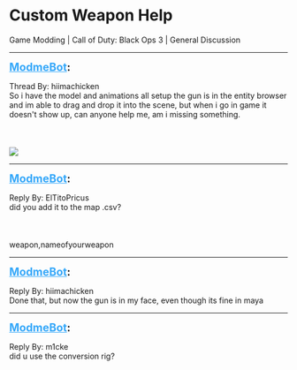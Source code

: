 # Custom Weapon Help
Game Modding | Call of Duty: Black Ops 3 | General Discussion

---
<strong style="font-size: 1.4em;"><span style="text-decoration: underline;text-decoration-color: #34a7f9;"><span style="color:#34a7f9;">ModmeBot</span></span>:</strong>

<p>Thread By: hiimachicken<br />So i have the model and animations all setup the gun is in the entity browser and im able to drag and drop it into the scene, but when i go in game it doesn&#39;t show up, can anyone help me, am i missing something.<br /><br /><br /><br /><img style="max-width: 500px;" src="http://i.imgur.com/CbscXbA.png"></p>

---
<strong style="font-size: 1.4em;"><span style="text-decoration: underline;text-decoration-color: #34a7f9;"><span style="color:#34a7f9;">ModmeBot</span></span>:</strong>

<p>Reply By: ElTitoPricus<br />did you add it to the map .csv?<br /><br /><br /><br />weapon,nameofyourweapon</p>

---
<strong style="font-size: 1.4em;"><span style="text-decoration: underline;text-decoration-color: #34a7f9;"><span style="color:#34a7f9;">ModmeBot</span></span>:</strong>

<p>Reply By: hiimachicken<br />Done that, but now the gun is in my face, even though its fine in maya</p>

---
<strong style="font-size: 1.4em;"><span style="text-decoration: underline;text-decoration-color: #34a7f9;"><span style="color:#34a7f9;">ModmeBot</span></span>:</strong>

<p>Reply By: m1cke<br />did u use the conversion rig?</p>
